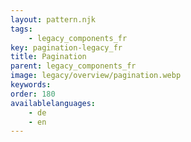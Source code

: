 ```yaml
---
layout: pattern.njk
tags: 
    - legacy_components_fr
key: pagination-legacy_fr
title: Pagination
parent: legacy_components_fr
image: legacy/overview/pagination.webp
keywords: 
order: 180
availablelanguages: 
    - de
    - en
---
```


